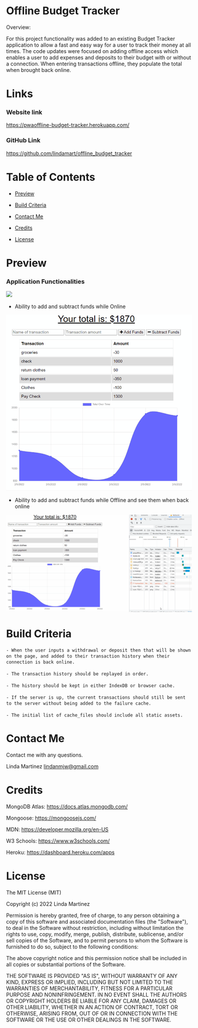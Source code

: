 # Offline Budget Tracker

Overview:  

For this project functionality was added to an existing Budget Tracker application to allow a fast and easy way for a user to track their money at all times.  The code updates were focused on adding offline access which enables a user to add expenses and deposits to their budget with or without a connection. When entering transactions offline, they populate the total when brought back online.

# Links

### Website link 
https://pwaoffline-budget-tracker.herokuapp.com/

### GitHub Link
https://github.com/lindamart/offline_budget_tracker


# Table of Contents 

- [Preview](#preview)

- [Build Criteria](#build-criteria) 

- [Contact Me](#contact-me)

- [Credits](#credits)

- [License](#license)



# Preview
### Application Functionalities 
![](photo.jpg)
- Ability to add and subtract funds while Online

![](public/icons/addAndSubtractFundsOnline.gif)

- Ability to add and subtract funds while Offline and see them when back online

![](public/icons/addAndSubtractFundsOffline.gif)


# Build Criteria
```
- When the user inputs a withdrawal or deposit then that will be shown on the page, and added to their transaction history when their connection is back online.

- The transaction history should be replayed in order.

- The history should be kept in either IndexDB or browser cache.

- If the server is up, the current transactions should still be sent to the server without being added to the failure cache.

- The initial list of cache_files should include all static assets.
```
# Contact Me

Contact me with any questions.

Linda Martinez [lindanmjw@gmail.com](mailto:lindanmjw@gmail.com)


# Credits 

MongoDB Atlas: https://docs.atlas.mongodb.com/

Mongoose: https://mongoosejs.com/

MDN: https://developer.mozilla.org/en-US

W3 Schools: https://www.w3schools.com/

Heroku: https://dashboard.heroku.com/apps

# License

The MIT License (MIT)

Copyright (c) 2022 Linda Martinez

Permission is hereby granted, free of charge, to any person obtaining a copy of this software and associated documentation files (the "Software"), to deal in the Software without restriction, including without limitation the rights to use, copy, modify, merge, publish, distribute, sublicense, and/or sell copies of the Software, and to permit persons to whom the Software is furnished to do so, subject to the following conditions:

The above copyright notice and this permission notice shall be included in all copies or substantial portions of the Software.

THE SOFTWARE IS PROVIDED "AS IS", WITHOUT WARRANTY OF ANY KIND, EXPRESS OR IMPLIED, INCLUDING BUT NOT LIMITED TO THE WARRANTIES OF MERCHANTABILITY, FITNESS FOR A PARTICULAR PURPOSE AND NONINFRINGEMENT. IN NO EVENT SHALL THE AUTHORS OR COPYRIGHT HOLDERS BE LIABLE FOR ANY CLAIM, DAMAGES OR OTHER LIABILITY, WHETHER IN AN ACTION OF CONTRACT, TORT OR OTHERWISE, ARISING FROM, OUT OF OR IN CONNECTION WITH THE SOFTWARE OR THE USE OR OTHER DEALINGS IN THE SOFTWARE.
  